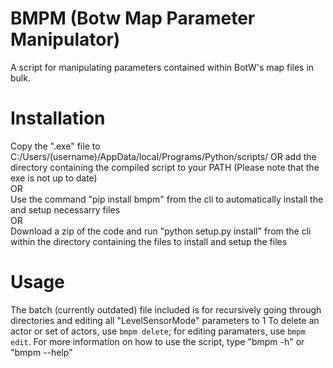 # BMPM (Botw Map Parameter Manipulator)
 A script for manipulating parameters contained within BotW's map files in bulk.

# Installation
 Copy the ".exe" file to C:/Users/(username)/AppData/local/Programs/Python/scripts/ OR add the directory containing the compiled script to your PATH (Please note that the exe is not up to date)
 <br>
 OR
 <br>
 Use the command "pip install bmpm" from the cli to automatically install the and setup necessarry files
 <br>
 OR
 <br>
 Download a zip of the code and run "python setup.py install" from the cli within the directory containing the files to install and setup the files

# Usage
 The batch (currently outdated) file included is for recursively going through directories and editing all "LevelSensorMode" parameters to 1
 To delete an actor or set of actors, use `bmpm delete`; for editing paramaters, use `bmpm edit`.
 For more information on how to use the script, type "bmpm -h" or "bmpm --help"
